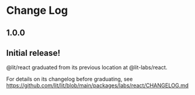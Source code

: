 # Change Log

## 1.0.0

## Initial release!

@lit/react graduated from its previous location at @lit-labs/react.

For details on its changelog before graduating, see https://github.com/lit/lit/blob/main/packages/labs/react/CHANGELOG.md
